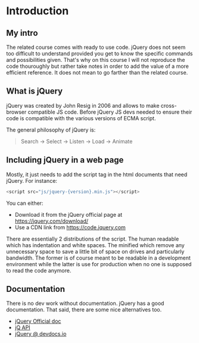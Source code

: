 Introduction
============

## My intro
The related course comes with ready to use code. jQuery does not seem too difficult to understand provided you get to know the specific commands and possibilities given. That's why on this course I will not reproduce the code thouroughly but rather take notes in order to add the value of a more efficient reference. It does not mean to go farther than the related course.

## What is jQuery
jQuery was created by John Resig in 2006 and allows to make cross-browser compatible JS code. Before jQuery JS devs needed to ensure their code is compatible with the various versions of ECMA script.

The general philosophy of jQuery is:
> Search → Select → Listen → Load → Animate

## Including jQuery in a web page

Mostly, it just needs to add the script tag in the html documents that need jQuery.
For instance: 

```js
<script src="js/jquery-{version}.min.js"></script>
```

You can either:
- Download it from the jQuery official page at https://jquery.com/download/
- Use a CDN link from https://code.jquery.com

There are essentially 2 distributions of the script. The human readable which has indentation and white spaces. The minified which remove any unnecessary space to save a little bit of space on drives and particularly bandwidth. The former is of course meant to be readable in a development environment while the latter is use for production when no one is supposed to read the code anymore.

## Documentation

There is no dev work without documentation. jQuery has a good documentation. That said, there are some nice alternatives too.

- [jQuery Official doc](https://api.jquery.com)
- [jQ API](http://jqapi.com)
- [jQuery @ devdocs.io](https://devdocs.io/jquery/)